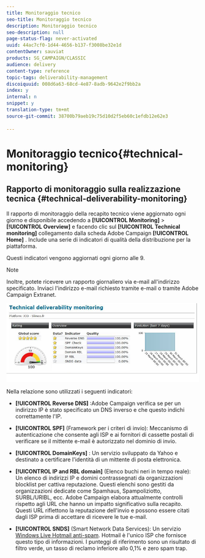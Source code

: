 ```yaml
---
title: Monitoraggio tecnico
seo-title: Monitoraggio tecnico
description: Monitoraggio tecnico
seo-description: null
page-status-flag: never-activated
uuid: 44ac7cf0-1d44-4656-b137-f3008be32e1d
contentOwner: sauviat
products: SG_CAMPAIGN/CLASSIC
audience: delivery
content-type: reference
topic-tags: deliverability-management
discoiquuid: 008d6a63-68cd-4e87-8adb-9642e2f9bb2a
index: y
internal: n
snippet: y
translation-type: tm+mt
source-git-commit: 38700b79aeb19c75d10d2f5eb60c1efdb12e62e3

---
```



# Monitoraggio tecnico{#technical-monitoring}

## Rapporto di monitoraggio sulla realizzazione tecnica {#technical-deliverability-monitoring}

Il rapporto di monitoraggio della recapito tecnico viene aggiornato ogni giorno e disponibile accedendo a **[!UICONTROL Monitoring]** > **[!UICONTROL Overview]** e facendo clic sul **[!UICONTROL Technical monitoring]** collegamento dalla scheda Adobe Campaign **[!UICONTROL Home]** . Include una serie di indicatori di qualità della distribuzione per la piattaforma.

Questi indicatori vengono aggiornati ogni giorno alle 9.

>[!NOTE]
>
>Inoltre, potete ricevere un rapporto giornaliero via e-mail all&#39;indirizzo specificato. Inviaci l&#39;indirizzo e-mail richiesto tramite e-mail o tramite Adobe Campaign Extranet.

![](assets/s_tn_del_monitoring.png)

Nella relazione sono utilizzati i seguenti indicatori:

* **[!UICONTROL Reverse DNS]** :Adobe Campaign verifica se per un indirizzo IP è stato specificato un DNS inverso e che questo indichi correttamente l&#39;IP.

* **[!UICONTROL SPF]** (Framework per i criteri di invio): Meccanismo di autenticazione che consente agli ISP e ai fornitori di cassette postali di verificare se il mittente e-mail è autorizzato nel dominio di invio.

   <!--
    >[!NOTE]
    >
    >The SPF may look **[!UICONTROL Acceptable]** (instead of **[!UICONTROL Good]**) since the report is currently unable to detect the presence of a “redirect” or “include” mechanism. This bug has been submitted to Adobe Campaign R&D to be fixed. In the meantime, please feel free to add 15 points to your global score to obtain your real rating (a **[!UICONTROL Good]** one corresponds to 96 points or higher).
    -->

* **[!UICONTROL DomainKeys]** : Un servizio sviluppato da Yahoo e destinato a certificare l&#39;identità di un mittente di posta elettronica.

* **[!UICONTROL IP and RBL domain]** (Elenco buchi neri in tempo reale): Un elenco di indirizzi IP e domini contrassegnati da organizzazioni blocklist per cattiva reputazione. Questi elenchi sono gestiti da organizzazioni dedicate come Spamhaus, Spampoliziotto, SURBL/URIBL, ecc. Adobe Campaign elabora attualmente controlli rispetto agli URL che hanno un impatto significativo sulla recapito. Questi URL riflettono la reputazione dell&#39;invio e possono essere citati dagli ISP prima di accettare di ricevere le tue e-mail.

* **[!UICONTROL SNDS]** (Smart Network Data Services): Un servizio [Windows Live Hotmail anti-spam](https://sendersupport.olc.protection.outlook.com/snds/FAQ.aspx). Hotmail è l&#39;unico ISP che fornisce questo tipo di informazioni. I punteggi di riferimento sono un risultato di filtro verde, un tasso di reclamo inferiore allo 0,1% e zero spam trap.

<!--
* **[!UICONTROL Reputation Authority]**: This WatchGuard’s score is calculated in real time according to the feedback received from their network worldwide, and also from the different users who use their software.

    Administrators can use such tools to apply a first level filter on their messaging servers.
    If you click on the IP link within the technical report, it will lead you to reputationauthority.org, where you will have the possibility to clean the IP history and get a neutral score again.
    Nevertheless, this action is limited to a number of times per month.
    Please also be aware there is no support provided by WatchGuard‘s Reputation Authority (sending delisting requests is therefore useless). Otherwise, this scoring is based on the following: 
    * Message content (for example: presence of spam words). 
    * IP/Domains reputation (for example: your IPs are listed on an RBL). 
    * IP configuration (for example: IPs associated to different domains). 
    * Volumes sent by IP (for example: presence of peaks or significant variations).
    
    * **[!UICONTROL Sender Score]** : A database of reputed servers ([https://www.senderscore.org/](https://www.senderscore.org/)) issuing a score created by Return Path about your reputation. Think of it like a credit score, but for email senders.-->

<!--## Delivery Reports - Broadcast Statistics {#delivery-reports-broadcast-statistics}

Each delivery will generate a broadcast statistics report when you open a delivery in the “Deliveries List”, which includes some reputation metrics that may impact your deliverability:

![](assets/s_tn_del_monitoring.png)-->
